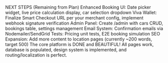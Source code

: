 NEXT STEPS (Remaining from Plan)
Enhanced Booking UI: Date picker widget, live price calculation display, car selection dropdown
Viva Wallet: Finalize Smart Checkout URL per your merchant config, implement webhook signature verification
Admin Panel: Create /admin with cars CRUD, bookings table, settings management
Email System: Confirmation emails via Nodemailer/SendGrid
Tests: Pricing unit tests, E2E booking simulation
SEO Expansion: Add more content to location pages (currently ~200 words, target 500)
The core platform is DONE and BEAUTIFUL! All pages work, database is populated, design system is implemented, and routing/localization is perfect.